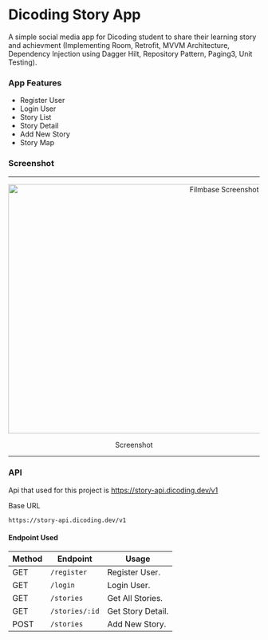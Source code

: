 # Dicoding Story App
A simple social media app for Dicoding student to share their learning story and achievment (Implementing Room, Retrofit, MVVM Architecture, Dependency Injection using Dagger Hilt, Repository Pattern, Paging3, Unit Testing).

### App Features
* Register User
* Login User
* Story List
* Story Detail
* Add New Story
* Story Map

### Screenshot
<span align="center">
 <hr>
 <p align="center"><img src="screenshot/banner story app.png" alt="Filmbase Screenshot" width="850" height="500"></p>
 <p align="center">Screenshot</p>
 <hr>
 </span>

### API
Api that used for this project is https://story-api.dicoding.dev/v1

Base URL
```
https://story-api.dicoding.dev/v1
```

#### Endpoint Used

|Method | Endpoint | Usage |
| ---- | ---- | --------------- |
|GET| `/register` | Register User.|
|GET| `/login` | Login User.| 
|GET| `/stories` | Get All Stories.| 
|GET| `/stories/:id` | Get Story Detail.| 
|POST| `/stories` | Add New Story.| 

